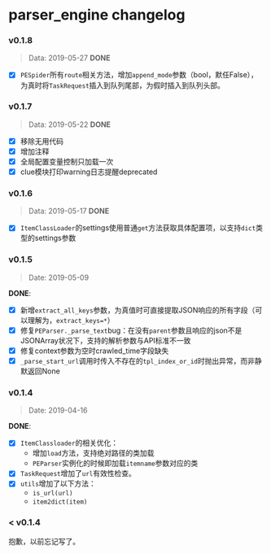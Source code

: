 # parser_engine changelog
### v0.1.8
>Data: 2019-05-27
**DONE**
- [x] `PESpider`所有`route`相关方法，增加`append_mode`参数（bool，默任False），为真时将`TaskRequest`插入到队列尾部，为假时插入到队列头部。

### v0.1.7
>Data: 2019-05-22
**DONE**
- [x] 移除无用代码
- [x] 增加注释
- [x] 全局配置变量控制只加载一次
- [x] clue模块打印warning日志提醒deprecated

### v0.1.6
>Data: 2019-05-17
**DONE**
- [x] `ItemClassLoader`的settings使用普通`get`方法获取具体配置项，以支持`dict`类型的settings参数

### v0.1.5
>Date: 2019-05-09

**DONE**:
- [x] 新增`extract_all_keys`参数，为真值时可直接提取JSON响应的所有字段（可以理解为，`extract_keys=*`）
- [x] 修复`PEParser._parse_text`bug：在没有`parent`参数且响应的json不是JSONArray状况下，支持的解析参数与API标准不一致
- [x] 修复context参数为空时crawled_time字段缺失
- [x] `_parse_start_url`调用时传入不存在的`tpl_index_or_id`时抛出异常，而非静默返回None

### v0.1.4
>Date: 2019-04-16

**DONE**:

- [x] `ItemClassloader`的相关优化：
    - 增加`load`方法，支持绝对路径的类加载
    - `PEParser`实例化的时候即加载`itemname`参数对应的类
- [x] `TaskRequest`增加了`url`有效性检查。
- [x] `utils`增加了以下方法：
    - `is_url(url)`
    - `item2dict(item)`
    
### < v0.1.4

抱歉，以前忘记写了。